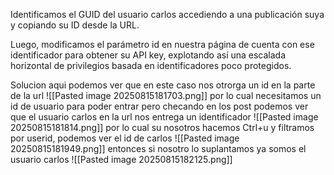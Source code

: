 Identificamos el GUID del usuario carlos accediendo a una publicación suya y copiando su ID desde la URL.

Luego, modificamos el parámetro id en nuestra página de cuenta con ese identificador para obtener su API key, explotando así una escalada horizontal de privilegios basada en identificadores poco protegidos.

Solucion
aqui podemos ver que en este caso nos otrorga un id en la parte de la url
![[Pasted image 20250815181703.png]]
por lo cual necesitamos un id de usuario para poder entrar
pero checando en los post podemos ver que el usuario carlos en la url nos entrega un identificador
![[Pasted image 20250815181814.png]]
por lo cual su nosotros hacemos Ctrl+u y filtramos por userid, podemos ver el id de carlos
![[Pasted image 20250815181949.png]]
entonces si nosotro lo suplantamos ya somos el usuario carlos
![[Pasted image 20250815182125.png]]
